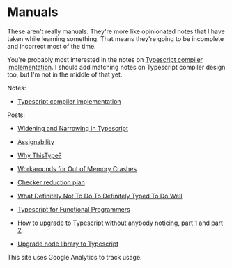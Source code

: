 # Manuals

These aren't really manuals. They're more like opinionated notes that
I have taken while learning something. That means they're going to be
incomplete and incorrect most of the time.

You're probably most interested in the notes on
[Typescript compiler implementation](Typescript-compiler-implementation.md).
I should add matching notes on Typescript compiler design too, but I'm
not in the middle of that yet.

Notes:

 * [Typescript compiler implementation](Typescript-compiler-implementation.md)

Posts:

 * [Widening and Narrowing in Typescript](Widening-and-Narrowing-in-Typescript.md)
 * [Assignability](Assignability.md)
 * [Why ThisType?](Why-ThisType.md)
 * [Workarounds for Out of Memory Crashes](Workarounds-for-Out-of-Memory-Crashes.md)
 * [Checker reduction plan](Checker-reduction-plan.md)
 * [What Definitely Not To Do To Definitely Typed To Do Well](Definitely-Typed-rotation.md)
 * [Typescript for Functional Programmers](Typescript-for-Functional-Programmers.md)


 * [How to upgrade to Typescript without anybody noticing, part 1](How-to-upgrade-to-Typescript-without-anybody-noticing-part-1.md)
   and [part 2](How-to-upgrade-to-Typescript-without-anybody-noticing-part-2.md).
 * [Upgrade node library to Typescript](Upgrade-node-library-to-Typescript.md)


This site uses Google Analytics to track usage.
